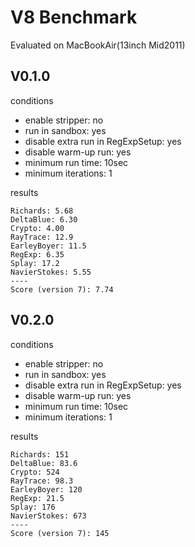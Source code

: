 # V8 Benchmark

Evaluated on MacBookAir(13inch Mid2011)

## V0.1.0

conditions
- enable stripper: no
- run in sandbox: yes
- disable extra run in RegExpSetup: yes
- disable warm-up run: yes
- minimum run time: 10sec
- minimum iterations: 1

results
```
Richards: 5.68
DeltaBlue: 6.30
Crypto: 4.00
RayTrace: 12.9
EarleyBoyer: 11.5
RegExp: 6.35
Splay: 17.2
NavierStokes: 5.55
----
Score (version 7): 7.74
```

## V0.2.0

conditions
- enable stripper: no
- run in sandbox: yes
- disable extra run in RegExpSetup: yes
- disable warm-up run: yes
- minimum run time: 10sec
- minimum iterations: 1

results
```
Richards: 151
DeltaBlue: 83.6
Crypto: 524
RayTrace: 98.3
EarleyBoyer: 120
RegExp: 21.5
Splay: 176
NavierStokes: 673
----
Score (version 7): 145
```
